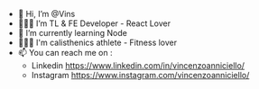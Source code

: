- 👋 Hi, I’m @Vins
- 🧑🏻‍💻 I’m TL & FE Developer - React Lover 
- 🌱 I’m currently learning Node
- 🤸🏻‍♂️ I'm calisthenics athlete - Fitness lover
- 📫 You can reach me on :
  - Linkedin https://www.linkedin.com/in/vincenzoanniciello/ 
  - Instagram https://www.instagram.com/vincenzoanniciello/
